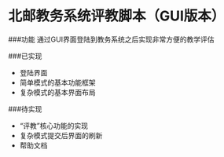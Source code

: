 北邮教务系统评教脚本（GUI版本）
===
###功能
通过GUI界面登陆到教务系统之后实现非常方便的教学评估

###已实现
+ 登陆界面
+ 简单模式的基本功能框架
+ 复杂模式的基本界面布局

###待实现
+ “评教”核心功能的实现
+ 复杂模式提交后界面的刷新
+ 帮助文档